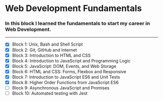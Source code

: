# Web Development Fundamentals

### In this block I learned the fundamentals to start my career in Web Development.

<hr>

- [x] Block 1: Unix, Bash and Shell Script
- [x] Block 2: Git, GitHub and Internet
- [x] Block 3: Introduction to HTML and CSS
- [x] Block 4: Introduction to JavaScript and Programming Logic
- [x] Block 5: JavaScript: DOM, Events, and Web Storage
- [x] Block 6: HTML and CSS: Forms, Flexbox and Responsive
- [x] Block 7: Introduction to JavaScript ES6 and Unit Tests
- [x] Block 8: Higher Order Functions from JavaScript ES6
- [ ] Block 9: Asynchronous JavaScript and Promises
- [ ] Block 10: Automated testing with Jest